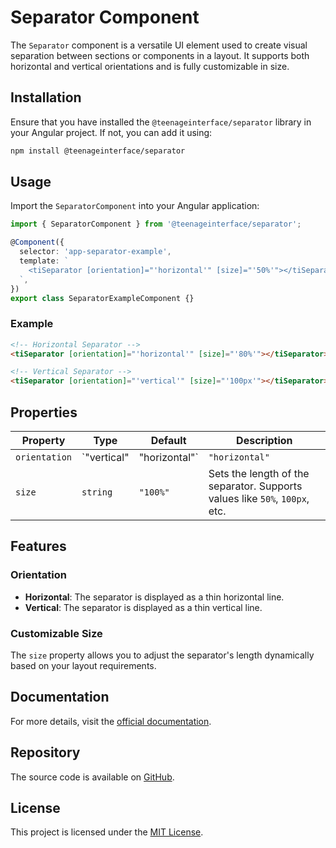 # Separator Component

The `Separator` component is a versatile UI element used to create visual separation between sections or components in a layout. It supports both horizontal and vertical orientations and is fully customizable in size.

## Installation

Ensure that you have installed the `@teenageinterface/separator` library in your Angular project. If not, you can add it using:

```bash
npm install @teenageinterface/separator
```

## Usage

Import the `SeparatorComponent` into your Angular application:

```typescript
import { SeparatorComponent } from '@teenageinterface/separator';

@Component({
  selector: 'app-separator-example',
  template: `
    <tiSeparator [orientation]="'horizontal'" [size]="'50%'"></tiSeparator>
  `,
})
export class SeparatorExampleComponent {}
```

### Example

```html
<!-- Horizontal Separator -->
<tiSeparator [orientation]="'horizontal'" [size]="'80%'"></tiSeparator>

<!-- Vertical Separator -->
<tiSeparator [orientation]="'vertical'" [size]="'100px'"></tiSeparator>
```

## Properties

| Property       | Type                          | Default       | Description                                                     |
|----------------|-------------------------------|---------------|-----------------------------------------------------------------|
| `orientation`  | `"vertical" | "horizontal"` | `"horizontal"`| Defines the orientation of the separator (vertical or horizontal). |
| `size`         | `string`                     | `"100%"`      | Sets the length of the separator. Supports values like `50%`, `100px`, etc. |

## Features

### Orientation

- **Horizontal**: The separator is displayed as a thin horizontal line.
- **Vertical**: The separator is displayed as a thin vertical line.

### Customizable Size

The `size` property allows you to adjust the separator's length dynamically based on your layout requirements.

## Documentation

For more details, visit the [official documentation]().  

## Repository

The source code is available on [GitHub](https://github.com/0K00/teenageinterface).  

## License

This project is licensed under the [MIT License](https://github.com/0K00/teenageinterface/blob/main/LICENSE.MD).  
